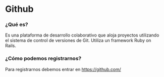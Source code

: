 # Github #
### ¿Qué es? ###
Es una plataforma de desarrollo colaborativo que aloja proyectos utilizando el sistema de control de versiones de Git. Utiliza un framework Ruby on Rails.
### ¿Cómo podemos registrarnos? ###
Para registrarnos debemos entrar en https://github.com/

